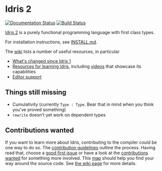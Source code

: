 # Idris 2

[![Documentation Status](https://readthedocs.org/projects/idris2/badge/?version=latest)](https://idris2.readthedocs.io/en/latest/?badge=latest)
[![Build Status](https://github.com/idris-lang/Idris2/actions/workflows/ci-idris2-and-libs.yml/badge.svg?branch=main)](https://github.com/idris-lang/Idris2/actions/workflows/ci-idris2-and-libs.yml?query=branch%3Amain)

[Idris 2](https://idris-lang.org/) is a purely functional programming language
with first class types.

For installation instructions, see [INSTALL.md](INSTALL.md).

The [wiki](https://github.com/idris-lang/Idris2/wiki) lists a number of useful resources, in particular

+ [What's changed since Idris 1](https://idris2.readthedocs.io/en/latest/updates/updates.html)
+ [Resources for learning Idris](https://github.com/idris-lang/Idris2/wiki/Resources), including [videos](https://github.com/idris-lang/Idris2/wiki/Resources#official-talks) that showcase its capabilities
+ [Editor support](https://github.com/idris-lang/Idris2/wiki/Editor-Support)

## Things still missing

+ Cumulativity (currently `Type : Type`. Bear that in mind when you think
  you've proved something)
+ `rewrite` doesn't yet work on dependent types

## Contributions wanted

If you want to learn more about Idris, contributing to the compiler could be
one way to do so. The [contribution guidelines](CONTRIBUTING.md) outline
the process. Having read that, choose a [good first issue][1] or have a look at
the [contributions wanted][2] for something more involved. This [map][3] should
help you find your way around the source code. See [the wiki page][4]
for more details.

[1]: <https://github.com/idris-lang/Idris2/issues?q=is%3Aopen+is%3Aissue+label%3A%22good+first+issue%22>
[2]: <https://github.com/idris-lang/Idris2/wiki/What-Contributions-are-Needed>
[3]: <https://github.com/idris-lang/Idris2/wiki/Map-of-the-Source-Code>
[4]: <https://github.com/idris-lang/Idris2/wiki/Getting-Started-with-Compiler-Development>
